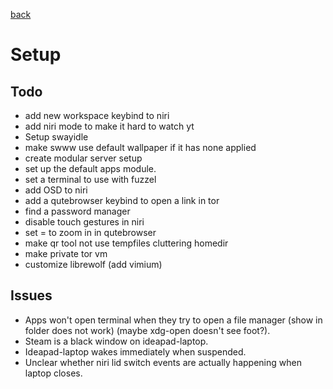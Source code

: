 [back](../readme.md)

# Setup

## Todo

- add new workspace keybind to niri
- add niri mode to make it hard to watch yt
- Setup swayidle
- make swww use default wallpaper if it has none applied
- create modular server setup
- set up the default apps module.
- set a terminal to use with fuzzel
- add OSD to niri
- add a qutebrowser keybind to open a link in tor
- find a password manager
- disable touch gestures in niri
- set = to zoom in in qutebrowser
- make qr tool not use tempfiles cluttering homedir
- make private tor vm
- customize librewolf (add vimium)

## Issues

- Apps won't open terminal when they try to open a file manager (show in folder does not work) (maybe xdg-open doesn't see foot?).
- Steam is a black window on ideapad-laptop.
- Ideapad-laptop wakes immediately when suspended.
- Unclear whether niri lid switch events are actually happening when laptop closes.
